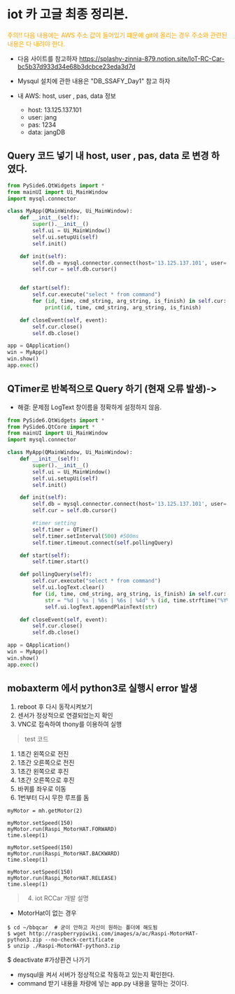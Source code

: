 # iot 카 고글 최종 정리본.

<span style="color:orange">주의!! 다음 내용에는 AWS 주소 값이 들어있기 떄문에 git에 올리는 경우 주소와 관련된 내용은 다 내려야 한다. </span>

- 다음 사이트를 참고하자
https://splashy-zinnia-879.notion.site/IoT-RC-Car-bc5b37d933d34e68b3dcbce23eda3d7d

- Mysqul 설치에 관한 내용은 "DB_SSAFY_Day1" 참고 하자

- 내 AWS: host, user , pas, data 정보
  - host: 13.125.137.101
  - user: jang
  - pas: 1234
  - data: jangDB


## Query 코드 넣기 내 host, user , pas, data 로 변경 하였다. 
```py
from PySide6.QtWidgets import *
from mainUI import Ui_MainWindow
import mysql.connector

class MyApp(QMainWindow, Ui_MainWindow):
    def __init__(self):
        super().__init__()
        self.ui = Ui_MainWindow()
        self.ui.setupUi(self)
        self.init()

    def init(self):
        self.db = mysql.connector.connect(host='13.125.137.101', user='jang', password='1234', database='jangDB')
        self.cur = self.db.cursor()


    def start(self):
        self.cur.execute("select * from command")
        for (id, time, cmd_string, arg_string, is_finish) in self.cur:
            print(id, time, cmd_string, arg_string, is_finish)

    def closeEvent(self, event):
        self.cur.close()
        self.db.close()

app = QApplication()
win = MyApp()
win.show()
app.exec()
```

## QTimer로 반복적으로 Query 하기 (현재 오류 발생)-> 

- 해결: 문제점 LogText 창이름을 정확하게 설정하지 않음.

```py
from PySide6.QtWidgets import *
from PySide6.QtCore import *
from mainUI import Ui_MainWindow
import mysql.connector

class MyApp(QMainWindow, Ui_MainWindow):
    def __init__(self):
        super().__init__()
        self.ui = Ui_MainWindow()
        self.ui.setupUi(self)
        self.init()

    def init(self):
        self.db = mysql.connector.connect(host='13.125.137.101', user='jang', password='1234', database='jangDB')
        self.cur = self.db.cursor()

        #timer setting
        self.timer = QTimer()
        self.timer.setInterval(500) #500ms
        self.timer.timeout.connect(self.pollingQuery)

    def start(self):
        self.timer.start()

    def pollingQuery(self):
        self.cur.execute("select * from command")
        self.ui.logText.clear()
        for (id, time, cmd_string, arg_string, is_finish) in self.cur:
            str = "%d | %s | %6s | %6s | %4d" % (id, time.strftime("%Y%m%d %H:%M:%S"), cmd_string, arg_string, is_finish)
            self.ui.logText.appendPlainText(str)

    def closeEvent(self, event):
        self.cur.close()
        self.db.close()

app = QApplication()
win = MyApp()
win.show()
app.exec()
```

## mobaxterm 에서 python3로 실행시 error 발생
1. reboot 후 다시 동작시켜보기
2. 센서가 정상적으로 연결되었는지 확인
3. VNC로 접속하여 thony를 이용하여 실행

> test 코드
1. 1초간 왼쪽으로 전진
2. 1초간 오른쪽으로 전진
3. 1초간 왼쪽으로 후진
4. 1초간 오른쪽으로 후진
5. 바퀴를 좌우로 이동
6. 1번부터 다시 무한 루프를 돔

```
myMotor = mh.getMotor(2)

myMotor.setSpeed(150)
myMotor.run(Raspi_MotorHAT.FORWARD)
time.sleep(1)

myMotor.setSpeed(150)
myMotor.run(Raspi_MotorHAT.BACKWARD)
time.sleep(1)

myMotor.setSpeed(150)
myMotor.run(Raspi_MotorHAT.RELEASE)
time.sleep(1)
```

> 4. iot RCCar 개발 설명
- MotorHat이 없는 경우

```
$ cd ~/bbqcar  # 굳이 안하고 자신이 원하는 폴더에 해도됨
$ wget http://raspberrypiwiki.com/images/a/ac/Raspi-MotorHAT-python3.zip --no-check-certificate
$ unzip ./Raspi-MotorHAT-python3.zip
```
$ deactivate  #가상환견 나가기

- mysqul을 켜서 서버가 정상적으로 작동하고 있는지 확인한다.
- command 받기 내용을 차량에 넣는 app.py 내용을 말하는 것이다.